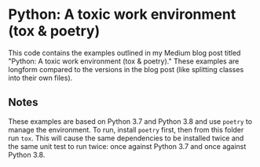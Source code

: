 # Python: A toxic work environment (tox & poetry)

This code contains the examples outlined in my Medium blog post titled "Python: A toxic work environment (tox & poetry)."  These examples are longform compared to the versions in the blog post (like splitting classes into their own files).

## Notes

These examples are based on Python 3.7 and Python 3.8 and use `poetry` to manage the environment.  To run, install `poetry` first, then from this folder run `tox`.  This will cause the same dependencies to be installed twice and the same unit test to run twice: once against Python 3.7 and once against Python 3.8.

